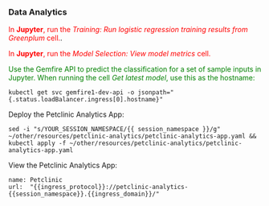 ### Data Analytics

<font color="red">In **Jupyter**, run the *Training: Run logistic regression training results from Greenplum* cell.</font>.

<font color="red">In **Jupyter**, run the *Model Selection: View model metrics* cell.</font>

<font color="green">Use the Gemfire API to predict the classification for a set of sample inputs in Jupyter. When running the cell *Get latest model*, use this as the hostname:</font>
```execute
kubectl get svc gemfire1-dev-api -o jsonpath="{.status.loadBalancer.ingress[0].hostname}"
```

Deploy the Petclinic Analytics App:
```execute
sed -i "s/YOUR_SESSION_NAMESPACE/{{ session_namespace }}/g" ~/other/resources/petclinic-analytics/petclinic-analytics-app.yaml && kubectl apply -f ~/other/resources/petclinic-analytics/petclinic-analytics-app.yaml
```

View the Petclinic Analytics App:
```dashboard:reload-dashboard
name: Petclinic
url:  "{{ingress_protocol}}://petclinic-analytics-{{session_namespace}}.{{ingress_domain}}/"
```